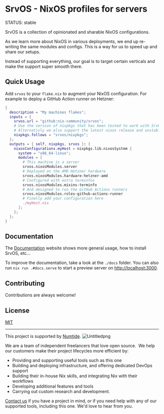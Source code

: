 # SrvOS - NixOS profiles for servers

STATUS: stable

SrvOS is a collection of opinionated and sharable NixOS configurations.

As we learn more about NixOS in various deployments, we end up re-writing the same modules and configs. This is a way for us to speed up and share our setups.

Instead of supporting everything, our goal is to target certain verticals and make the support super smooth there.

## Quick Usage

Add `srvos` to your `flake.nix` to augment your NixOS configuration. For
example to deploy a GitHub Action runner on Hetzner:

```nix
{
  description = "My machines flakes";
  inputs = {
    srvos.url = "github:nix-community/srvos";
    # Use the version of nixpkgs that has been tested to work with SrvOS
    # Alternativly we also support the latest nixos release and unstable
    nixpkgs.follows = "srvos/nixpkgs";
  };
  outputs = { self, nixpkgs, srvos }: {
    nixosConfigurations.myHost = nixpkgs.lib.nixosSystem {
      system = "x86_64-linux";
      modules = [
        # This machine is a server
        srvos.nixosModules.server
        # Deployed on the AMD Hetzner hardware
        srvos.nixosModules.hardware-hetzner-amd
        # Configured with extra terminfos
        srvos.nixosModules.mixins-terminfo
        # And designed to run the GitHub Actions runners
        srvos.nixosModules.roles-github-actions-runner
        # Finally add your configuration here
        ./myHost.nix
      ];
    };
  };
}
```

## Documentation

The [Documentation](https://nix-community.github.io/srvos/) website shows more general usage, how to install SrvOS, etc...

To improve the documentation, take a look at the `./docs` folder. You can also run `nix run .#docs.serve` to start a preview server on <http://localhost:3000>.

## Contributing

Contributions are always welcome!

## License

[MIT](LICENSE)

---

This project is supported by [Numtide](https://numtide.com/).
![Untitledpng](https://codahosted.io/docs/6FCIMTRM0p/blobs/bl-sgSunaXYWX/077f3f9d7d76d6a228a937afa0658292584dedb5b852a8ca370b6c61dabb7872b7f617e603f1793928dc5410c74b3e77af21a89e435fa71a681a868d21fd1f599dd10a647dd855e14043979f1df7956f67c3260c0442e24b34662307204b83ea34de929d)

We are a team of independent freelancers that love open source.  We help our
customers make their project lifecycles more efficient by:

- Providing and supporting useful tools such as this one
- Building and deploying infrastructure, and offering dedicated DevOps support
- Building their in-house Nix skills, and integrating Nix with their workflows
- Developing additional features and tools
- Carrying out custom research and development.

[Contact us](https://numtide.com/contact) if you have a project in mind, or if
you need help with any of our supported tools, including this one. We'd love to
hear from you.
